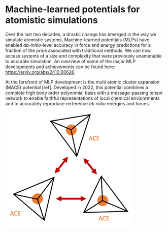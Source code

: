 # Machine-learned potentials for atomistic simulations

Over the last two decades, a drastic change has emerged in the way we simulate atomistic systems. Machine-learned potentials (MLPs) have enabled *ab-initio*-level accuracy in force and energy predictions for a fraction of the price associated with traditional methods. We can now access systems of a size and complexity that were previously unamenable to accurate simulation. An overview of some of the major MLP developments and achievements can be found here: https://arxiv.org/abs/2410.00626

At the forefront of MLP development is the multi atomic cluster expansion (MACE) potential [ref]. Developed in 2022, this potential combines a complete high body order polynomial basis with a message-passing tensor network to enable faithful representations of local chemical envionrments and to accurately reproduce rerference *ab initio* energies and forces. 

<img src="./img/mace.png" alt="drawing" width="400"/>
